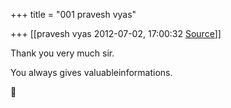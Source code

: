 +++
title = "001 pravesh vyas"

+++
[[pravesh vyas	2012-07-02, 17:00:32 [Source](https://groups.google.com/g/bvparishat/c/oa_M6nAnsB4)]]



Thank you very much sir.

You always gives valuableinformations.



